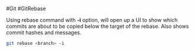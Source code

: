 #Git #GitRebase 

Using rebase command with **-i** option, will open up a UI to show which commits are about to be copied below the target of the rebase. Also shows commit hashes and messages. 

``` bash
git rebase <branch> -i
```